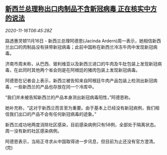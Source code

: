 <!--1605509629000-->
[新西兰总理称出口肉制品不含新冠病毒 正在核实中方的说法](https://cn.reuters.com/article/nz-pm-meat-covid19-1116-mon-idCNKBS27W0L4)
------

<div><i>2020-11-16T06:45:28Z</i></div><p>路透惠灵顿11月16日 - 新西兰总理阿德恩(Jacinda Ardern)周一表示，她相信新西兰出口的肉制品没有挟带新冠病毒；此前中国称在新西兰冷冻牛肉中发现新冠病毒。</p><p>济南市周末称，从巴西、玻利维亚以及新西兰进口的牛肉及牛肚包装上发现新冠病毒，在此同时其他两个省会则是在阿根廷的猪肉包装上发现新冠病毒。</p><p>阿德恩在记者会上表示，新西兰被告知来自阿根廷牛肉产品包装上检测出新冠病毒，一些新西兰的产品也存放在同一个冷库中。</p><p>“我们并未被告知新西兰的产品本身测出新冠病毒阳性，”阿德恩称。</p><p>她补充称，“这对于新西兰而言至为重要。由于基本上已经没有新冠病例，我们相信我们出口的产品不会有任何新冠病毒的迹象。”</p><p>新西兰成功地两度消除社区感染，目前感染病例只有58例，全部处于隔离状态。周一没有新的社区感染病例。</p><p>阿德恩表示，当局正寻求从中国取得进一步讯息，但目前为止还没有官方澄清。(完)</p>
